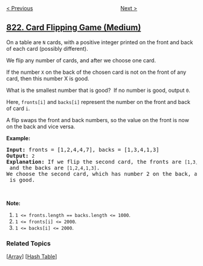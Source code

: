 <!--|This file generated by command(leetcode description); DO NOT EDIT.    |-->
<!--+----------------------------------------------------------------------+-->
<!--|@author    openset <openset.wang@gmail.com>                           |-->
<!--|@link      https://github.com/openset                                 |-->
<!--|@home      https://github.com/openset/leetcode                        |-->
<!--+----------------------------------------------------------------------+-->

[< Previous](../shortest-distance-to-a-character "Shortest Distance to a Character")
　　　　　　　　　　　　　　　　
[Next >](../binary-trees-with-factors "Binary Trees With Factors")

## [822. Card Flipping Game (Medium)](https://leetcode.com/problems/card-flipping-game "翻转卡片游戏")

<p>On a table are <code>N</code> cards, with a positive integer printed on the front and back of each card (possibly different).</p>

<p>We flip any number of cards, and after we choose one&nbsp;card.&nbsp;</p>

<p>If the number <code>X</code> on the back of the chosen&nbsp;card is not on the front of any card, then this number X is good.</p>

<p>What is the smallest number that is good?&nbsp; If no number is good, output <code>0</code>.</p>

<p>Here, <code>fronts[i]</code> and <code>backs[i]</code> represent the number on the front and back of card <code>i</code>.&nbsp;</p>

<p>A&nbsp;flip swaps the front and back numbers, so the value on the front is now on the back and vice versa.</p>

<p><strong>Example:</strong></p>

<pre>
<strong>Input:</strong> fronts = [1,2,4,4,7], backs = [1,3,4,1,3]
<strong>Output:</strong> <code>2</code>
<strong>Explanation:</strong> If we flip the second card, the fronts are <code>[1,3,4,4,7]</code> and the backs are <code>[1,2,4,1,3]</code>.
We choose the second card, which has number 2 on the back, and it isn&#39;t on the front of any card, so <code>2</code> is good.</pre>

<p>&nbsp;</p>

<p><strong>Note:</strong></p>

<ol>
	<li><code>1 &lt;= fronts.length == backs.length&nbsp;&lt;=&nbsp;1000</code>.</li>
	<li><code>1 &lt;=&nbsp;fronts[i]&nbsp;&lt;= 2000</code>.</li>
	<li><code>1 &lt;= backs[i]&nbsp;&lt;= 2000</code>.</li>
</ol>

### Related Topics
  [[Array](../../tag/array/README.md)]
  [[Hash Table](../../tag/hash-table/README.md)]
